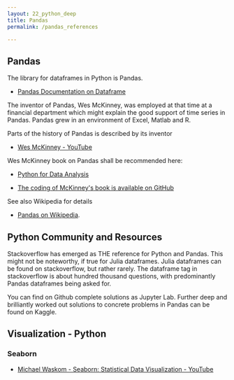 ```yaml
---
layout: 22_python_deep
title: Pandas
permalink: /pandas_references

---
```



## Pandas

The library for dataframes in Python is Pandas.

- [Pandas Documentation on Dataframe](https://pandas.pydata.org/pandas-docs/stable/reference/api/pandas.DataFrame.html)

The inventor of Pandas, Wes McKinney, was employed at that time at a financial department which might explain the good support of time series in Pandas. Pandas grew in an environment of Excel, Matlab and R.  

Parts of the history of Pandas is described by its inventor 

- [Wes McKinney - YouTube](https://www.youtube.com/watch?v=kHdkFyGCxiY)

Wes McKinney book on Pandas shall be recommended here:

- [Python for Data Analysis](https://www.amazon.com/-/de/dp/1449319793/ref=sr_1_3?__mk_de_DE=%C3%85M%C3%85%C5%BD%C3%95%C3%91&dchild=1&keywords=mckinney+data+analysis&qid=1621350519&sr=8-3)

-  [The coding of McKinney's book is available on GitHub](https://github.com/wesm/pydata-book)



See also Wikipedia for details 
- [Pandas on  Wikipedia](https://en.wikipedia.org/wiki/Pandas_(software)). 
  
## Python Community and Resources

Stackoverflow has emerged as THE reference for Python and Pandas. This might not be noteworthy, if true for Julia dataframes. Julia dataframes can be found on stackoverflow, but rather rarely. The dataframe tag in stackoverflow is about hundred thousand questions, with predominantly Pandas dataframes being asked for.

You can find on Github complete solutions as Jupyter Lab.
Further deep and brilliantly worked out solutions to concrete problems in Pandas can be found on Kaggle.


## Visualization - Python

### Seaborn 

- [Michael Waskom - Seaborn: Statistical Data Visualization - YouTube](https://www.youtube.com/watch?v=wCKHT4BQkqA)
